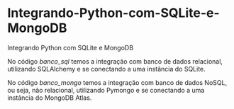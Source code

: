 # Integrando-Python-com-SQLite-e-MongoDB
Integrando Python com SQLite e MongoDB

No código *banco_sql* temos a integração com banco de dados relacional, utilizando SQLAlchemy e se conectando a uma instância do SQLite.

No código *banco_mongo* temos a integração com banco de dados NoSQL, ou seja, não relacional, utilizando Pymongo e se conectando a uma instância do MongoDB Atlas.
